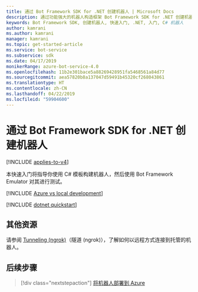 ```yaml
---
title: 通过 Bot Framework SDK for .NET 创建机器人 | Microsoft Docs
description: 通过功能强大的机器人构造框架 Bot Framework SDK for .NET 创建机器人。
keywords: Bot Framework SDK, 创建机器人, 快速入门, .NET, 入门, C# 机器人
author: kamrani
ms.author: kamrani
manager: kamrani
ms.topic: get-started-article
ms.service: bot-service
ms.subservice: sdk
ms.date: 04/17/2019
monikerRange: azure-bot-service-4.0
ms.openlocfilehash: 11b2e301bace5a88269428951fa5468561a84d77
ms.sourcegitcommit: aea57820b8a137047d59491b45320cf268043861
ms.translationtype: HT
ms.contentlocale: zh-CN
ms.lasthandoff: 04/22/2019
ms.locfileid: "59904600"
---
```

# <a name="create-a-bot-with-the-bot-framework-sdk-for-net"></a>通过 Bot Framework SDK for .NET 创建机器人

[!INCLUDE [applies-to-v4](../includes/applies-to.md)]

本快速入门将指导你使用 C# 模板构建机器人，然后使用 Bot Framework Emulator 对其进行测试。

[!INCLUDE [Azure vs local development](~/includes/snippet-quickstart-paths.md)]

[!INCLUDE [dotnet quickstart](~/includes/quickstart-dotnet.md)]

## <a name="additional-resources"></a>其他资源

请参阅 [Tunneling (ngrok)](https://github.com/Microsoft/BotFramework-Emulator/wiki/Tunneling-(ngrok))（隧道 (ngrok)），了解如何以远程方式连接到托管的机器人。

## <a name="next-steps"></a>后续步骤

> [!div class="nextstepaction"]
> [将机器人部署到 Azure](../bot-builder-deploy-az-cli.md)

